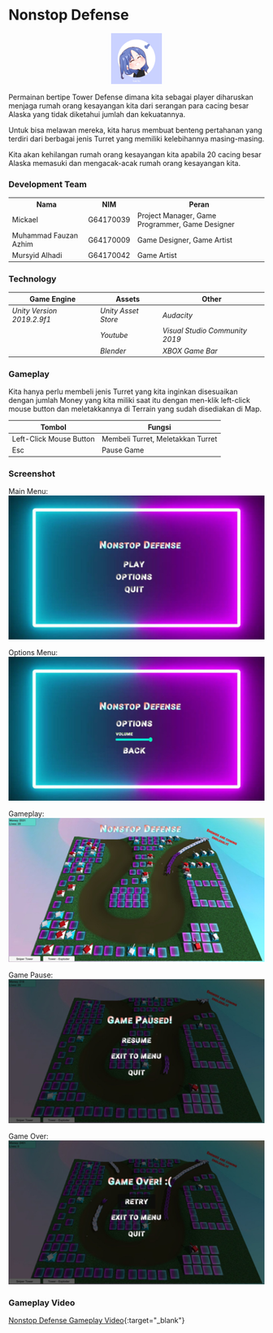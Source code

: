 # Nonstop Defense

<p align="center">
  <a href="">
    <img src="https://github.com/mikhaaa11/NonstopDefense/blob/master/Nonstop%20Defense%20Project/Assets/Images/Ahn%20Yujin.jpg" alt="Nonstop Defense" width=100 height=100>
  </a>
</p>

Permainan bertipe Tower Defense dimana kita sebagai player diharuskan menjaga rumah orang kesayangan kita dari serangan para cacing besar Alaska yang tidak diketahui jumlah dan kekuatannya. 

Untuk bisa melawan mereka, kita harus membuat benteng pertahanan yang terdiri dari berbagai jenis Turret yang memiliki kelebihannya masing-masing. 

Kita akan kehilangan rumah orang kesayangan kita apabila 20 cacing besar Alaska memasuki dan mengacak-acak rumah orang kesayangan kita. 

### Development Team
<table>
  <th>
    Nama
  </th>
  <th>
    NIM
  </th>
  <th>
    Peran
  </th>
  <tr>
    <td>
      Mickael
    </td>
    <td>
      G64170039
    </td>
    <td>
      Project Manager, Game Programmer, Game Designer
    </td>
  </tr>
  <tr>
    <td>
      Muhammad Fauzan Azhim
    </td>
    <td>
      G64170009
    </td>
    <td>
      Game Designer, Game Artist
    </td>
  </tr>
  <tr>
    <td>
      Mursyid Alhadi
    </td>
    <td>
      G64170042
    </td>
    <td>
      Game Artist
    </td>
  </tr>
</table>

### Technology

| Game Engine | Assets | Other |
| ----- | ----- | ----- |
| *Unity Version 2019.2.9f1* | *Unity Asset Store* | *Audacity* |
|  | *Youtube* | *Visual Studio Community 2019* |
|  | *Blender* | *XBOX Game Bar* |


### Gameplay

Kita hanya perlu membeli jenis Turret yang kita inginkan disesuaikan dengan jumlah Money yang kita miliki saat itu dengan men-klik left-click mouse button dan meletakkannya di Terrain yang sudah disediakan di Map.



| Tombol | Fungsi |
| ----- | ----- |
| Left-Click Mouse Button | Membeli Turret, Meletakkan Turret |
| Esc | Pause Game |

### Screenshot 

Main Menu:
![Main Menu](Screenshot-MainMenu.jpg)

Options Menu:
![Options Menu](Screenshot-OptionMenu.jpg)

Gameplay:
![Gameplay](Screenshot-Gameplay.jpg)

Game Pause:
![Game Pause](Screenshot-GamePause.jpg)

Game Over:
![Game Over](Screenshot-GameOver.jpg)

### Gameplay Video
[Nonstop Defense Gameplay Video](https://youtu.be/FqCfjpJ_ux0){:target="_blank"}

